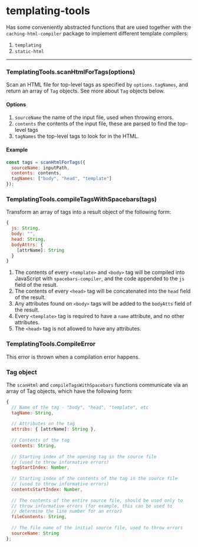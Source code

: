 # templating-tools

Has some conveniently abstracted functions that are used together with the `caching-html-compiler` package to implement different template compilers:

1. `templating`
2. `static-html`

---------

### TemplatingTools.scanHtmlForTags(options)

Scan an HTML file for top-level tags as specified by `options.tagNames`, and return an array of `Tag` objects. See more about `Tag` objects below.

#### Options

1. `sourceName` the name of the input file, used when throwing errors.
2. `contents` the contents of the input file, these are parsed to find the top-level tags
3. `tagNames` the top-level tags to look for in the HTML.

#### Example

```js
const tags = scanHtmlForTags({
  sourceName: inputPath,
  contents: contents,
  tagNames: ["body", "head", "template"]
});
```

### TemplatingTools.compileTagsWithSpacebars(tags)

Transform an array of tags into a result object of the following form:

```js
{
  js: String,
  body: "",
  head: String,
  bodyAttrs: {
    [attrName]: String
  }
}
```

1. The contents of every `<template>` and `<body>` tag will be compiled into JavaScript with `spacebars-compiler`, and the code appended to the `js` field of the result.
2. The contents of every `<head>` tag will be concatenated into the `head` field of the result.
3. Any attributes found on `<body>` tags will be added to the `bodyAtts` field of the result.
4. Every `<template>` tag is required to have a `name` attribute, and no other attributes.
5. The `<head>` tag is not allowed to have any attributes.

### TemplatingTools.CompileError

This error is thrown when a compilation error happens.

### Tag object

The `scanHtml` and `compileTagsWithSpacebars` functions communicate via an array of Tag objects, which have the following form:

```js
{
  // Name of the tag - "body", "head", "template", etc
  tagName: String,
  
  // Attributes on the tag
  attribs: { [attrName]: String },
  
  // Contents of the tag
  contents: String,
  
  // Starting index of the opening tag in the source file
  // (used to throw informative errors)
  tagStartIndex: Number,
  
  // Starting index of the contents of the tag in the source file
  // (used to throw informative errors)
  contentsStartIndex: Number,
  
  // The contents of the entire source file, should be used only to
  // throw informative errors (for example, this can be used to
  // determine the line number for an error)
  fileContents: String,
  
  // The file name of the initial source file, used to throw errors
  sourceName: String
};
```